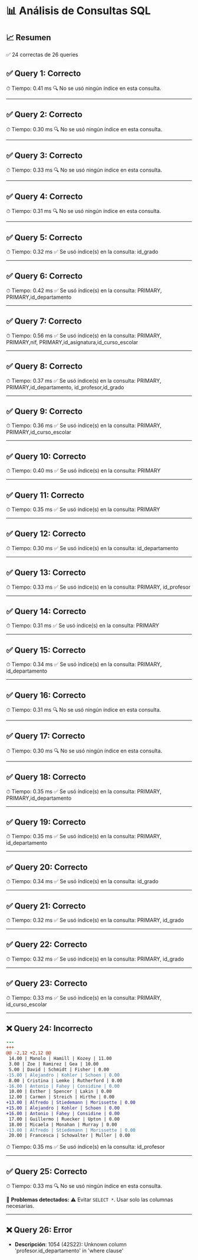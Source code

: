 # 📊 Análisis de Consultas SQL


## 📈 Resumen
✅ 24 correctas de 26 queries

## ✅ Query 1: Correcto

⏱ Tiempo: 0.41 ms
🔍 No se usó ningún índice en esta consulta.

---

## ✅ Query 2: Correcto

⏱ Tiempo: 0.30 ms
🔍 No se usó ningún índice en esta consulta.

---

## ✅ Query 3: Correcto

⏱ Tiempo: 0.33 ms
🔍 No se usó ningún índice en esta consulta.

---

## ✅ Query 4: Correcto

⏱ Tiempo: 0.31 ms
🔍 No se usó ningún índice en esta consulta.

---

## ✅ Query 5: Correcto

⏱ Tiempo: 0.32 ms
✅ Se usó índice(s) en la consulta: id_grado

---

## ✅ Query 6: Correcto

⏱ Tiempo: 0.42 ms
✅ Se usó índice(s) en la consulta: PRIMARY, PRIMARY,id_departamento

---

## ✅ Query 7: Correcto

⏱ Tiempo: 0.56 ms
✅ Se usó índice(s) en la consulta: PRIMARY, PRIMARY,nif, PRIMARY,id_asignatura,id_curso_escolar

---

## ✅ Query 8: Correcto

⏱ Tiempo: 0.37 ms
✅ Se usó índice(s) en la consulta: PRIMARY, PRIMARY,id_departamento, id_profesor,id_grado

---

## ✅ Query 9: Correcto

⏱ Tiempo: 0.36 ms
✅ Se usó índice(s) en la consulta: PRIMARY, PRIMARY,id_curso_escolar

---

## ✅ Query 10: Correcto

⏱ Tiempo: 0.40 ms
✅ Se usó índice(s) en la consulta: PRIMARY

---

## ✅ Query 11: Correcto

⏱ Tiempo: 0.35 ms
✅ Se usó índice(s) en la consulta: PRIMARY

---

## ✅ Query 12: Correcto

⏱ Tiempo: 0.30 ms
✅ Se usó índice(s) en la consulta: id_departamento

---

## ✅ Query 13: Correcto

⏱ Tiempo: 0.33 ms
✅ Se usó índice(s) en la consulta: PRIMARY, id_profesor

---

## ✅ Query 14: Correcto

⏱ Tiempo: 0.31 ms
✅ Se usó índice(s) en la consulta: PRIMARY

---

## ✅ Query 15: Correcto

⏱ Tiempo: 0.34 ms
✅ Se usó índice(s) en la consulta: PRIMARY, id_departamento

---

## ✅ Query 16: Correcto

⏱ Tiempo: 0.31 ms
🔍 No se usó ningún índice en esta consulta.

---

## ✅ Query 17: Correcto

⏱ Tiempo: 0.30 ms
🔍 No se usó ningún índice en esta consulta.

---

## ✅ Query 18: Correcto

⏱ Tiempo: 0.35 ms
✅ Se usó índice(s) en la consulta: PRIMARY, PRIMARY,id_departamento

---

## ✅ Query 19: Correcto

⏱ Tiempo: 0.35 ms
✅ Se usó índice(s) en la consulta: PRIMARY, id_departamento

---

## ✅ Query 20: Correcto

⏱ Tiempo: 0.34 ms
✅ Se usó índice(s) en la consulta: id_grado

---

## ✅ Query 21: Correcto

⏱ Tiempo: 0.32 ms
✅ Se usó índice(s) en la consulta: PRIMARY, id_grado

---

## ✅ Query 22: Correcto

⏱ Tiempo: 0.32 ms
✅ Se usó índice(s) en la consulta: PRIMARY, id_grado

---

## ✅ Query 23: Correcto

⏱ Tiempo: 0.33 ms
✅ Se usó índice(s) en la consulta: PRIMARY, id_curso_escolar

---

## ❌ Query 24: Incorrecto
```diff
--- 
+++ 
@@ -2,12 +2,12 @@
 14.00 | Manolo | Hamill | Kozey | 11.00
 3.00 | Zoe | Ramirez | Gea | 10.00
 5.00 | David | Schmidt | Fisher | 0.00
-15.00 | Alejandro | Kohler | Schoen | 0.00
 8.00 | Cristina | Lemke | Rutherford | 0.00
-16.00 | Antonio | Fahey | Considine | 0.00
 10.00 | Esther | Spencer | Lakin | 0.00
 12.00 | Carmen | Streich | Hirthe | 0.00
+13.00 | Alfredo | Stiedemann | Morissette | 0.00
+15.00 | Alejandro | Kohler | Schoen | 0.00
+16.00 | Antonio | Fahey | Considine | 0.00
 17.00 | Guillermo | Ruecker | Upton | 0.00
 18.00 | Micaela | Monahan | Murray | 0.00
-13.00 | Alfredo | Stiedemann | Morissette | 0.00
 20.00 | Francesca | Schowalter | Muller | 0.00
```

⏱ Tiempo: 0.35 ms
✅ Se usó índice(s) en la consulta: id_profesor

---

## ✅ Query 25: Correcto

⏱ Tiempo: 0.33 ms
🔍 No se usó ningún índice en esta consulta.

🚨 **Problemas detectados:**
⚠️ Evitar `SELECT *`. Usar solo las columnas necesarias.

---

## ❌ Query 26: Error
- **Descripción**: 1054 (42S22): Unknown column 'profesor.id_departamento' in 'where clause'


